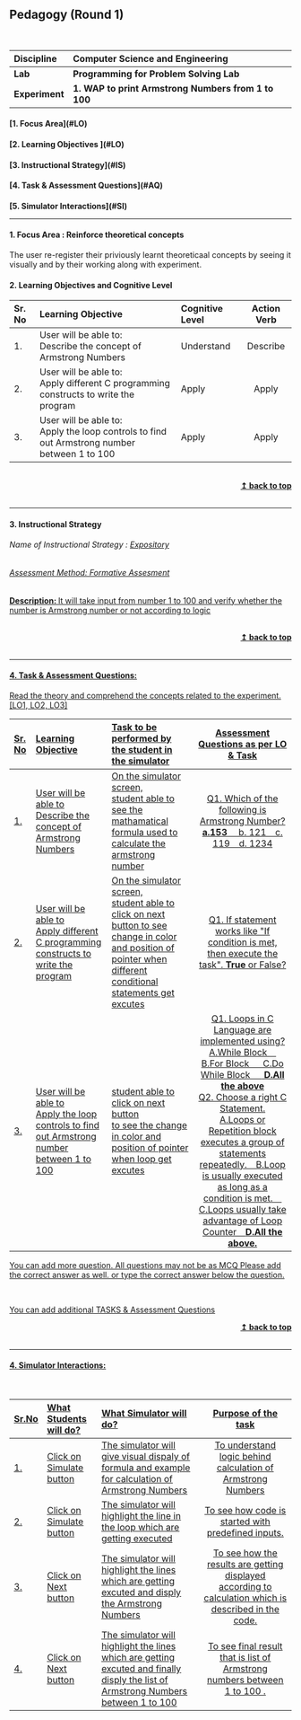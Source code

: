 ## Pedagogy (Round 1)
<p align="center">

<br>

</p>

<b>Discipline | <b>Computer Science and Engineering
:--|:--|
<b> Lab | <b> Programming for Problem Solving Lab
<b> Experiment|     <b> 1. WAP to print Armstrong Numbers from 1 to 100


<h4> [1. Focus Area](#LO)
<h4> [2. Learning Objectives ](#LO)
<h4> [3. Instructional Strategy](#IS)
<h4> [4. Task & Assessment Questions](#AQ)
<h4> [5. Simulator Interactions](#SI)
<hr>

<a name="LO"></a>
#### 1. Focus Area : Reinforce theoretical concepts 
The user re-register their priviously learnt theoreticaal concepts by seeing it visually and by their working along with experiment. 

#### 2. Learning Objectives and Cognitive Level


Sr. No |	Learning Objective	| Cognitive Level | Action Verb
:--|:--|:--|:-:
1.| User will be able to: <br>Describe the concept of Armstrong Numbers <br>  | Understand | Describe
2.| User will be able to: <br>Apply different C programming constructs to write the program | Apply | Apply
3.| User will be able to: <br>Apply the loop controls to find out Armstrong number between 1 to 100  | Apply | Apply


<br/>
<div align="right">
    <b><a href="#top">↥ back to top</a></b>
</div>
<br/>
<hr>

<a name="IS"></a>
#### 3. Instructional Strategy
###### Name of Instructional Strategy  :    <u> Expository
###### Assessment Method: Formative Assesment 

<u> <b>Description: </b> It will take input from number 1 to 100 and verify whether the number is Armstrong number or not according to logic </u>
<br>


<br/>
<div align="right">
    <b><a href="#top">↥ back to top</a></b>
</div>
<br/>
<hr>

<a name="AQ"></a>
#### 4. Task & Assessment Questions:

Read the theory and comprehend the concepts related to the experiment. [LO1, LO2, LO3]
<br>

Sr. No |	Learning Objective	| Task to be performed by <br> the student  in the simulator | Assessment Questions as per LO & Task
:--|:--|:--|:-:
1.| User will be able to  <br> Describe the concept of Armstrong Numbers  | On the simulator screen,  <br> student able to see the mathamatical formula used to calculate the armstrong number  | Q1. Which of the following is Armstrong Number?<br> <b>a.153</b> &emsp;b. 121&emsp;c. 119&emsp;d. 1234 
2.| User will be able to  <br> Apply different C programming constructs to write the program  | On the simulator screen,  <br> student able to click on next button to see change in color and position of pointer when different conditional statements get excutes | Q1. If statement works like "If condition is met, then execute the task". <b>True</b> or False?
3.| User will be able to <br> Apply the loop controls to find out Armstrong number between 1 to 100| student able to click on next button <br>to see the change in color and position of pointer when loop get excutes | Q1. Loops in C Language are implemented using? <br> A.While Block&emsp; B.For Block &emsp; C.Do While Block &emsp;<b> D.All the above</b> <br> Q2. Choose a right C Statement.<br> A.Loops or Repetition block executes a group of statements repeatedly.&emsp;B.Loop is usually executed as long as a condition is met.&emsp;C.Loops usually take advantage of Loop Counter&emsp;<b>D.All the above.</b> 



You can add more question. All questions may not be as MCQ
Please add the correct answer as well.
or type the correct answer below the question.

 <br>

 <u> You can add additional TASKS & Assessment Questions <u>
<br/>
<div align="right">
    <b><a href="#top">↥ back to top</a></b>
</div>
<br/>
<hr>

<a name="SI"></a>

#### 4. Simulator Interactions:
<br>

Sr.No | What Students will do? |	What Simulator will do?	| Purpose of the task
:--|:--|:--|:--:
1.| Click on Simulate button| The simulator will give visual dispaly of formula and example for calculation of Armstrong Numbers | To understand logic behind calculation of Armstrong Numbers
2.| Click on Simulate button | The simulator will highlight the line in the loop which are getting executed | To see how code is started with predefined inputs.
3.| Click on Next button | The simulator will highlight the lines which are getting excuted and disply the Armstrong Numbers  | To see how the results are getting displayed according to calculation which is described in the code.
4.| Click on Next button | The simulator will highlight the lines which are getting excuted and finally disply the list of Armstrong Numbers between 1 to 100 | To see final result that is list of Armstrong numbers between 1 to 100 .
